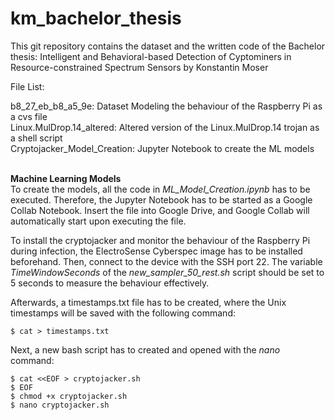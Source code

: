 # km_bachelor_thesis
This git repository contains the dataset and the written code of the Bachelor thesis: Intelligent and Behavioral-based Detection of Cyptominers in Resource-constrained Spectrum Sensors by Konstantin Moser

File List:<br />

b8_27_eb_b8_a5_9e: Dataset Modeling the behaviour of the Raspberry Pi as a cvs file <br />
Linux.MulDrop.14_altered: Altered version of the Linux.MulDrop.14 trojan as a shell script <br />
Cryptojacker_Model_Creation: Jupyter Notebook to create the ML models <br /><br />

**Machine Learning Models**<br />
To create the models, all the code in *ML_Model_Creation.ipynb* has to be executed. Therefore, the Jupyter Notebook has to be started as a Google Collab Notebook. Insert the file into Google Drive, and Google Collab will automatically start upon executing the file.

To install the cryptojacker and monitor the behaviour of the Raspberry Pi during infection, the ElectroSense Cyberspec image has to be installed beforehand. Then, connect to the device with the SSH port 22. The variable *TimeWindowSeconds* of the *new_sampler_50_rest.sh* script should be set to 5 seconds to measure the behaviour effectively.<br />

Afterwards, a timestamps.txt file has to be created, where the Unix timestamps will be
saved with the following command:
```
$ cat > timestamps.txt
```
Next, a new bash script has to created and opened with the *nano* command:
```
$ cat <<EOF > cryptojacker.sh
$ EOF
$ chmod +x cryptojacker.sh
$ nano cryptojacker.sh
```
